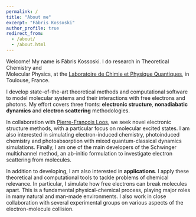 ```yaml
---
permalink: /
title: "About me"
excerpt: "Fábris Kossoski"
author_profile: true
redirect_from: 
  - /about/
  - /about.html
---
```


Welcome! My name is Fábris Kossoski.
I do research in Theoretical Chemistry and \
Molecular Physics, at the [Laboratoire de Chimie et Physique Quantiques](https://www.lcpq.ups-tlse.fr/?lang=en), in Toulouse, France.

I develop state-of-the-art theoretical methods and computational software to model molecular systems and their interactions with free electrons and photons.
My effort covers three fronts: **electronic structure**, **nonadiabatic dynamics** and **electron scattering** methodologies.

In collaboration with [Pierre-François Loos](https://pfloos.github.io/WEB_LOOS/),
we seek novel electronic structure methods, with a particular focus on molecular excited states.
I am also interested in simulating electron-induced chemistry, photoinduced chemistry and photoabsorption with mixed quantum-classical dynamics simulations.
Finally, I am one of the main developers of the Schwinger multichannel method, an ab-initio formulation to investigate electron scattering from molecules.

In addition to developing, I am also interested in **applications**. I apply these theoretical and computational tools to tackle problems of chemical relevance.
In particular, I simulate how free electrons can break molecules apart.
This is a fundamental physical-chemical process, playing major roles in many natural and man-made environments.
I also work in close collaboration with several experimental groups on various aspects of the electron-molecule collision.

